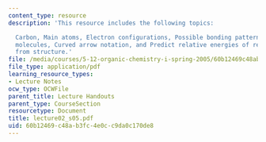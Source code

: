 ```yaml
---
content_type: resource
description: 'This resource includes the following topics:

  Carbon, Main atoms, Electron configurations, Possible bonding patterns, Representing
  molecules, Curved arrow notation, and Predict relative energies of resonance contributors
  from structure.'
file: /media/courses/5-12-organic-chemistry-i-spring-2005/60b12469c48ab3fc4e0cc9da0c170de8_lecture02_s05.pdf
file_type: application/pdf
learning_resource_types:
- Lecture Notes
ocw_type: OCWFile
parent_title: Lecture Handouts
parent_type: CourseSection
resourcetype: Document
title: lecture02_s05.pdf
uid: 60b12469-c48a-b3fc-4e0c-c9da0c170de8
---
```

